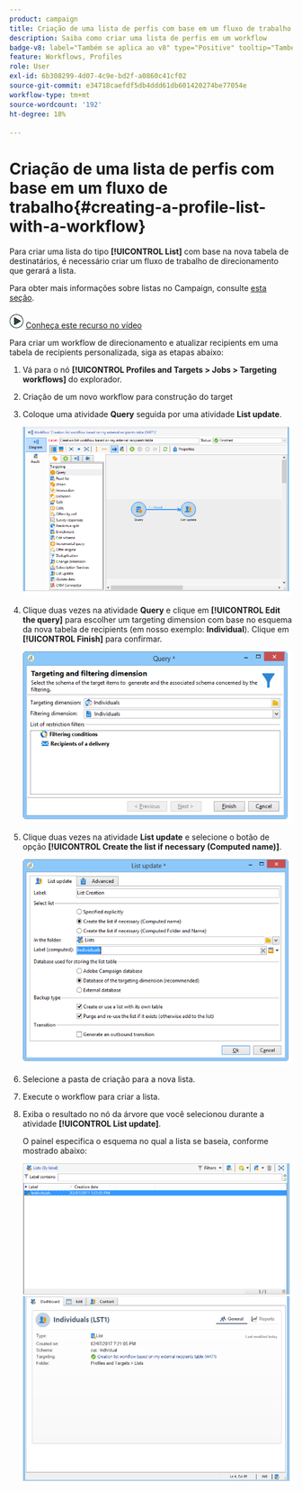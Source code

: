 ```yaml
---
product: campaign
title: Criação de uma lista de perfis com base em um fluxo de trabalho
description: Saiba como criar uma lista de perfis em um workflow
badge-v8: label="Também se aplica ao v8" type="Positive" tooltip="Também se aplica ao Campaign v8"
feature: Workflows, Profiles
role: User
exl-id: 6b308299-4d07-4c9e-bd2f-a0860c41cf02
source-git-commit: e34718caefdf5db4ddd61db601420274be77054e
workflow-type: tm+mt
source-wordcount: '192'
ht-degree: 18%

---
```


# Criação de uma lista de perfis com base em um fluxo de trabalho{#creating-a-profile-list-with-a-workflow}


Para criar uma lista do tipo **[!UICONTROL List]** com base na nova tabela de destinatários, é necessário criar um fluxo de trabalho de direcionamento que gerará a lista.

Para obter mais informações sobre listas no Campaign, consulte [esta seção](../../platform/using/creating-and-managing-lists.md#about-lists-in-adobe-campaign).

![](assets/do-not-localize/how-to-video.png) [Conheça este recurso no vídeo](../../platform/using/creating-and-managing-lists.md#create-list-in-a-wf-video)

Para criar um workflow de direcionamento e atualizar recipients em uma tabela de recipients personalizada, siga as etapas abaixo:

1. Vá para o nó **[!UICONTROL Profiles and Targets > Jobs > Targeting workflows]** do explorador.
1. Criação de um novo workflow para construção do target
1. Coloque uma atividade **Query** seguida por uma atividade **List update**.

   ![](assets/mapping_create_list_workflow01.png)

1. Clique duas vezes na atividade **Query** e clique em **[!UICONTROL Edit the query]** para escolher um targeting dimension com base no esquema da nova tabela de recipients (em nosso exemplo: **Individual**). Clique em **[!UICONTROL Finish]** para confirmar.

   ![](assets/mapping_create_list_workflow03.png)

1. Clique duas vezes na atividade **List update** e selecione o botão de opção **[!UICONTROL Create the list if necessary (Computed name)]**.

   ![](assets/mapping_create_list_workflow02.png)

1. Selecione a pasta de criação para a nova lista.
1. Execute o workflow para criar a lista.
1. Exiba o resultado no nó da árvore que você selecionou durante a atividade **[!UICONTROL List update]**.

   O painel especifica o esquema no qual a lista se baseia, conforme mostrado abaixo:

   ![](assets/mapping_list_view.png)
